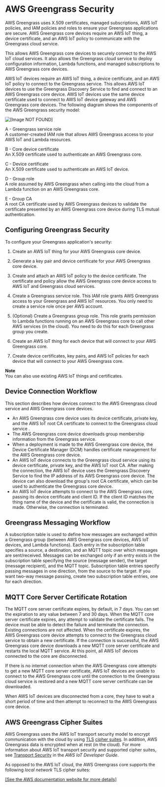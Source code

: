 # AWS Greengrass Security<a name="gg-sec"></a>

AWS Greengrass uses X\.509 certificates, managed subscriptions, AWS IoT policies, and IAM policies and roles to ensure your Greengrass applications are secure\. AWS Greengrass core devices require an AWS IoT thing, a device certificate, and an AWS IoT policy to communicate with the Greengrass cloud service\.

This allows AWS Greengrass core devices to securely connect to the AWS IoT cloud services\. It also allows the Greengrass cloud service to deploy configuration information, Lambda functions, and managed subscriptions to AWS Greengrass core devices\.

AWS IoT devices require an AWS IoT thing, a device certificate, and an AWS IoT policy to connect to the Greengrass service\. This allows AWS IoT devices to use the Greengrass Discovery Service to find and connect to an AWS Greengrass core device\. AWS IoT devices use the same device certificate used to connect to AWS IoT device gateway and AWS Greengrass core devices\. The following diagram shows the components of the AWS Greengrass security model:

![\[Image NOT FOUND\]](http://docs.aws.amazon.com/greengrass/latest/developerguide/images/gg-security.png)

A \- Greengrass service role  
A customer\-created IAM role that allows AWS Greengrass access to your AWS IoT and Lambda resources\.

B \- Core device certificate  
An X\.509 certificate used to authenticate an AWS Greengrass core\.

C \- Device certificate  
An X\.509 certificate used to authenticate an AWS IoT device\.

D \- Group role  
A role assumed by AWS Greengrass when calling into the cloud from a Lambda function on an AWS Greengrass core\.

E \- Group CA  
A root CA certificate used by AWS Greengrass devices to validate the certificate presented by an AWS Greengrass core device during TLS mutual authentication\.

## Configuring Greengrass Security<a name="gg-config-sec"></a>

To configure your Greengrass application's security:

1. Create an AWS IoT thing for your AWS Greengrass core device\.

1. Generate a key pair and device certificate for your AWS Greengrass core device\.

1. Create and attach an AWS IoT policy to the device certificate\. The certificate and policy allow the AWS Greengrass core device access to AWS IoT and Greengrass cloud services\.

1. Create a Greengrass service role\. This IAM role grants AWS Greengrass access to your Greengrass and AWS IoT resources\. You only need to create a service role once per AWS account\.

1. \(Optional\) Create a Greengrass group role\. This role grants permission to Lambda functions running on an AWS Greengrass core to call other AWS services \(in the cloud\)\. You need to do this for each Greengrass group you create\.

1. Create an AWS IoT thing for each device that will connect to your AWS Greengrass core\.

1. Create device certificates, key pairs, and AWS IoT policies for each device that will connect to your AWS Greengrass core\.

**Note**  
You can also use existing AWS IoT things and certificates\.

## Device Connection Workflow<a name="gg-sec-connection"></a>

This section describes how devices connect to the AWS Greengrass cloud service and AWS Greengrass core devices\.
+ An AWS Greengrass core device uses its device certificate, private key, and the AWS IoT root CA certificate to connect to the Greengrass cloud service \.
+ The AWS Greengrass core device downloads group membership information from the Greengrass service\.
+ When a deployment is made to the AWS Greengrass core device, the Device Certificate Manager \(DCM\) handles certificate management for the AWS Greengrass core device\.
+ An AWS IoT device connects to the Greengrass cloud service using its device certificate, private key, and the AWS IoT root CA\. After making the connection, the AWS IoT device uses the Greengrass Discovery Service to find the IP address of its AWS Greengrass core device\. The device can also download the group's root CA certificate, which can be used to authenticate the Greengrass core device\.
+ An AWS IoT device attempts to connect to the AWS Greengrass core, passing its device certificate and client ID\. If the client ID matches the thing name of the device and the certificate is valid, the connection is made\. Otherwise, the connection is terminated\. 

## Greengrass Messaging Workflow<a name="gg-msg-workflow"></a>

 A subscription table is used to define how messages are exchanged within a Greengrass group \(between AWS Greengrass core devices, AWS IoT devices, and Lambda functions\)\. Each entry in the subscription table specifies a source, a destination, and an MQTT topic over which messages are sent/received\. Messages can be exchanged only if an entry exists in the subscription table specifying the source \(message sender\), the target \(message recipient\), and the MQTT topic\. Subscription table entries specify passing messages in one direction, from the source to the target\. If you want two\-way message passing, create two subscription table entries, one for each direction\. 

## MQTT Core Server Certificate Rotation<a name="gg-cert-expire"></a>

The MQTT core server certificate expires, by default, in 7 days\. You can set the expiration to any value between 7 and 30 days\. When the MQTT core server certificate expires, any attempt to validate the certificate fails\. The device must be able to detect the failure and terminate the connection\. Existing connections are not affected\. When the certificate expires, the AWS Greengrass core device attempts to connect to the Greengrass cloud service to obtain a new certificate\. If the connection is successful, the AWS Greengrass core device downloads a new MQTT core server certificate and restarts the local MQTT service\. At this point, all AWS IoT devices connected to the core are disconnected\.

If there is no internet connection when the AWS Greengrass core attempts to get a new MQTT core server certificate, AWS IoT devices are unable to connect to the AWS Greengrass core until the connection to the Greengrass cloud service is restored and a new MQTT core server certificate can be downloaded\.

When AWS IoT devices are disconnected from a core, they have to wait a short period of time and then attempt to reconnect to the AWS Greengrass core device\. 

## AWS Greengrass Cipher Suites<a name="gg-cipher-suites"></a>

AWS Greengrass uses the AWS IoT transport security model to encrypt communication with the cloud by using [TLS](https://en.wikipedia.org/wiki/Transport_Layer_Security) [cipher suites](https://en.wikipedia.org/wiki/Cipher_suite)\. In addition, AWS Greengrass data is encrypted when at rest \(in the cloud\)\. For more information about AWS IoT transport security and supported cipher suites, see [ Transport Security](https://docs.aws.amazon.com/iot/latest/developerguide/iot-security-identity.html#transport-security) in the *AWS IoT Developer Guide*\.

As opposed to the AWS IoT cloud, the AWS Greengrass core supports the following *local network* TLS cipher suites:

[\[See the AWS documentation website for more details\]](http://docs.aws.amazon.com/greengrass/latest/developerguide/gg-sec.html)